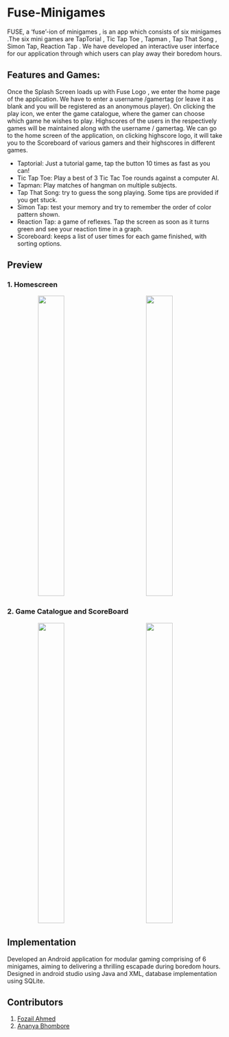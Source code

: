 # Fuse-Minigames
FUSE, a ‘fuse’-ion of minigames , is an app which consists of six minigames .The six mini games are TapTorial , Tic Tap Toe , Tapman , Tap That Song , Simon Tap, Reaction Tap . We have developed an interactive user interface for our application through which users can play away their boredom hours.<br>

## Features and Games:
Once the Splash Screen loads up with Fuse Logo , we enter the home page of the application. We have to enter a username /gamertag (or leave it as blank and you will be registered as an anonymous player). On clicking the play icon, we enter the game catalogue, where the gamer can choose which game he wishes to play. Highscores of the users in the respectively games will be maintained along with the username / gamertag. We can go to the home screen of the application, on clicking highscore logo, it will take you to the Scoreboard of various gamers and their highscores in different games.

* Taptorial: Just a tutorial game, tap the button 10 times as fast as you can!
* Tic Tap Toe: Play a best of 3 Tic Tac Toe rounds against a computer AI.
* Tapman: Play matches of hangman on multiple subjects.
* Tap That Song: try to guess the song playing. Some tips are provided if you get stuck.
* Simon Tap: test your memory and try to remember the order of color pattern shown.
* Reaction Tap: a game of reflexes. Tap the screen as soon as it turns green and see your reaction time in a graph.
* Scoreboard: keeps a list of user times for each game finished, with sorting options.

## Preview
### 1. Homescreen <br>
<p float="left">
   &emsp; &emsp; &emsp; &emsp;
  <img src="https://user-images.githubusercontent.com/96954007/185807224-486c37e6-0730-4a27-88f0-99b28f786c6a.png" width="35%" height=700 />
   &emsp; &emsp; &emsp; &emsp; 
  <img src="https://user-images.githubusercontent.com/96954007/185807404-46f12d6b-0fa2-4d1c-8490-937f62e41d86.png" width="35%" height=700 />
</p>

### 2. Game Catalogue and ScoreBoard <br>
<p float="left">
  &emsp; &emsp; &emsp; &emsp; 
  <img src="https://user-images.githubusercontent.com/96954007/185807512-01fe6dcd-e8c6-407f-8c1a-f8d7c88c37af.png" width="35%" height=700 />
  &emsp; &emsp; &emsp; &emsp;
  <img src="https://user-images.githubusercontent.com/96954007/185807785-852d3484-e0ff-411b-a525-9847e46a13ca.png" width="35%" height=700 />
</p>

## Implementation
Developed an Android application for modular gaming comprising of 6 minigames, aiming to delivering a thrilling escapade during boredom hours. Designed in android studio using Java and XML, database implementation using SQLite.  

## Contributors 
1. <a href="https://www.linkedin.com/in/fozail-ahmed-3297ab236/">Fozail Ahmed </a>
2. <a href="https://www.linkedin.com/in/ananya-bhombore-674870245/">Ananya Bhombore </a>
